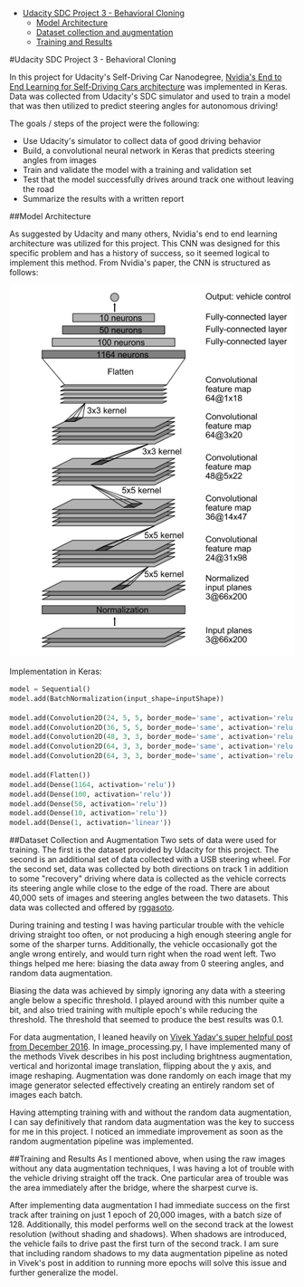 - [Udacity SDC Project 3 - Behavioral Cloning](#)
  - [Model Architecture](#model-architecture)
  - [Dataset collection and augmentation](#dataset-collection-and-augmentation)
  - [Training and Results](#training-and-results)



#Udacity SDC Project 3 - Behavioral Cloning

In this project for Udacity's Self-Driving Car Nanodegree, [Nvidia's End to End Learning for Self-Driving Cars architecture](https://arxiv.org/pdf/1604.07316v1.pdf) was implemented in Keras. Data was collected from Udacity's SDC simulator and used to train a model that was then utilized to predict steering angles for autonomous driving!

The goals / steps of the project were the following:
* Use Udacity's simulator to collect data of good driving behavior
* Build, a convolutional neural network in Keras that predicts steering angles from images
* Train and validate the model with a training and validation set
* Test that the model successfully drives around track one without leaving the road
* Summarize the results with a written report

##Model Architecture

As suggested by Udacity and many others, Nvidia's end to end learning architecture was utilized for this project. This CNN was designed for this specific problem and has a history of success, so it seemed logical to implement this method. From Nvidia's paper, the CNN is structured as follows:

![Nvidia End to End Architecture](nvidiaArch.PNG)

Implementation in Keras:

```python
model = Sequential()
model.add(BatchNormalization(input_shape=inputShape))

model.add(Convolution2D(24, 5, 5, border_mode='same', activation='relu', subsample=(2,2)))
model.add(Convolution2D(36, 5, 5, border_mode='same', activation='relu', subsample=(2,2)))
model.add(Convolution2D(48, 3, 3, border_mode='same', activation='relu', subsample=(2,2)))
model.add(Convolution2D(64, 3, 3, border_mode='same', activation='relu'))
model.add(Convolution2D(64, 3, 3, border_mode='same', activation='relu'))

model.add(Flatten())
model.add(Dense(1164, activation='relu'))
model.add(Dense(100, activation='relu'))
model.add(Dense(50, activation='relu'))
model.add(Dense(10, activation='relu'))
model.add(Dense(1, activation='linear'))
```

##Dataset Collection and Augmentation
Two sets of data were used for training. The first is the dataset provided by Udacity for this project. The second is an additional set of data collected with a USB steering wheel. For the second set, data was collected by both directions on track 1 in addition to some "recovery" driving where data is collected as the vehicle corrects its steering angle while close to the edge of the road. There are about 40,000 sets of images and steering angles between the two datasets. This data was collected and offered by [rggasoto](https://github.com/rggasoto/Udacity_P3).

During training and testing I was having particular trouble with the vehicle driving straight too often, or not producing a high enough steering angle for some of the sharper turns. Additionally, the vehicle occasionally got the angle wrong entirely, and would turn right when the road went left. Two things helped me here: biasing the data away from 0 steering angles, and random data augmentation.

Biasing the data was achieved by simply ignoring any data with a steering angle below a specific threshold. I played around with this number quite a bit, and also tried training with multiple epoch's while reducing the threshold. The threshold that seemed to produce the best results was 0.1.

For data augmentation, I leaned heavily on [Vivek Yadav's super helpful post from December 2016](https://chatbotslife.com/using-augmentation-to-mimic-human-driving-496b569760a9#.z91yv7do5). In image_processing.py, I have implemented many of the methods Vivek describes in his post including brightness augmentation, vertical and horizontal image translation, flipping about the y axis, and image reshaping. Augmentation was done randomly on each image that my image generator selected effectively creating an entirely random set of images each batch.

Having attempting training with and without the random data augmentation, I can say definitively that random data augmentation was the key to success for me in this project. I noticed an immediate improvement as soon as the random augmentation pipeline was implemented.

##Training and Results
As I mentioned above, when using the raw images without any data augmentation techniques, I was having a lot of trouble with the vehicle driving straight off the track. One particular area of trouble was the area immediately after the bridge, where the sharpest curve is.

After implementing data augmentation I had immediate success on the first track after training on just 1 epoch of 20,000 images, with a batch size of 128. Additionally, this model performs well on the second track at the lowest resolution (without shading and shadows). When shadows are introduced, the vehicle fails to drive past the first turn of the second track. I am sure that including random shadows to my data augmentation pipeline as noted in Vivek's post in addition to running more epochs will solve this issue and further generalize the model.
